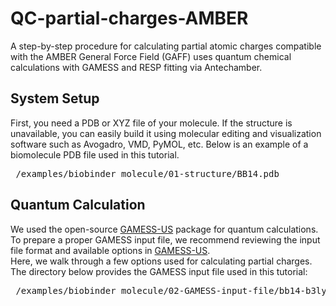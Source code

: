 # QC-partial-charges-AMBER
A step-by-step procedure for calculating partial atomic charges compatible with the AMBER General Force Field (GAFF) uses quantum chemical calculations with GAMESS and RESP fitting via Antechamber.

## System Setup
First, you need a PDB or XYZ file of your molecule. If the structure is unavailable, you can easily build it using molecular editing and visualization software such as Avogadro, VMD, PyMOL, etc. 
Below is an example of a biomolecule PDB file used in this tutorial.
<pre> /examples/biobinder_molecule/01-structure/BB14.pdb </pre>

## Quantum Calculation 
We used the open-source [GAMESS-US](https://www.msg.chem.iastate.edu/GAMESS) package for quantum calculations. 
To prepare a proper GAMESS input file, we recommend reviewing the input file format and available options in [GAMESS-US](https://www.msg.chem.iastate.edu/GAMESS).  
Here, we walk through a few options used for calculating partial charges. The directory below provides the GAMESS input file used in this tutorial:
<pre> /examples/biobinder_molecule/02-GAMESS-input-file/bb14-b3lyp.inp  </pre>
